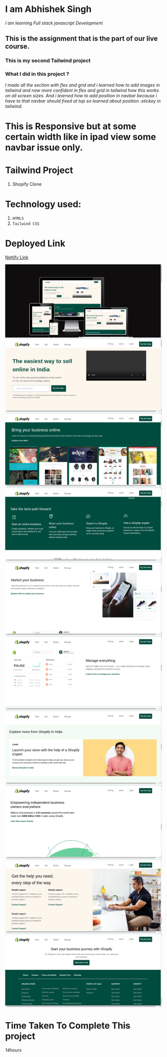 # I am Abhishek Singh
_I am learning Full stack javascript Development_

## This is the assignment that is the part of our live course.

### This is my second Tailwind project

### What I did in this project ?

_I made all the section with flex and grid and i learned how to add images in tailwind and now more confident in flex and grid in tailwind how this works on all screen sizes._
_And i learned how to  add position in navbar because i have to that navbar should fixed at top so learned about  position :stickey in tailwind._

# This is Responsive  but at some certain width like in ipad view some navbar issue only.

# Tailwind Project
1. Shopify Clone

# Technology used:
1. ```HTML5```
1. ```Tailwind CSS```

# Deployed Link
[Netlify Link](https://paytm-clone-apps.netlify.app/)

![SHOPIFY](img/h1.png)
![SHOPIFY](img/h2.png)
![SHOPIFY](img/h3.png)
![SHOPIFY](img/h4.png)
![SHOPIFY](img/h5.png)
![SHOPIFY](img/h6.png)
![SHOPIFY](img/h7.png)
![SHOPIFY](img/h8.png)
![SHOPIFY](img/h9.png)
![SHOPIFY](img/h10.png)

# Time Taken To Complete This project

_14hours_